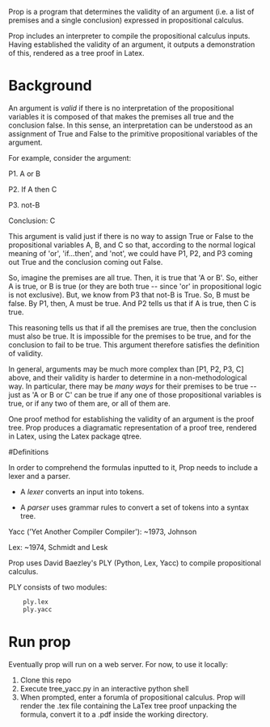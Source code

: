 Prop is a program that determines the validity of an argument (i.e. a list of premises and a single conclusion) expressed in propositional calculus.

Prop includes an interpreter to compile the propositional calculus inputs. Having established the validity of an argument, it outputs a demonstration of this, rendered as a tree proof in Latex.


# Background

An argument is *valid* if there is no interpretation of the propositional variables it is composed of that makes the premises all true and the conclusion false. In this sense, an interpretation can be understood as an assignment of True and False to the primitive propositional variables of the argument.


For example, consider the argument:

P1. A or B

P2. If A then C

P3. not-B


Conclusion: C


This argument is valid just if there is no way to assign True or False to the propositional variables A, B, and C so that, according to the normal logical meaning of 'or', 'if...then', and 'not', we could have P1, P2, and P3 coming out True and the conclusion coming out False.

So, imagine the premises are all true. Then, it is true that 'A or B'. So, either A is true, or B is true (or they are both true -- since 'or' in propositional logic is not exclusive). But, we know from P3 that not-B is True. So, B must be false. By P1, then, A must be true. And P2 tells us that if A is true, then C is true.

This reasoning tells us that if all the premises are true, then the conclusion must also be true. It is impossible for the premises to be true, and for the conclusion to fail to be true. This argument therefore satisfies the definition of validity.
 
In general, arguments may be much more complex than [P1, P2, P3, C] above, and their validity is harder to determine in a non-methodological way. In particular, there may be _many ways_ for their premises to be true -- just as 'A or B or C' can be true if any one of those propositional variables is true, or if any two of them are, or all of them are.

One proof method for establishing the validity of an argument is the proof tree. Prop produces a diagramatic representation of a proof tree, rendered in Latex, using the Latex package qtree.


#Definitions

In order to comprehend the formulas inputted to it, Prop needs to include a lexer and a parser. 

* A *lexer* converts an input into tokens.

* A *parser* uses grammar rules to convert a set of tokens into a syntax tree. 

Yacc ('Yet Another Compiler Compiler'): ~1973, Johnson

Lex: ~1974, Schmidt and Lesk

Prop uses David Baezley's PLY (Python, Lex, Yacc) to compile propositional calculus.

PLY consists of two modules:

```python
	ply.lex
	ply.yacc
```

# Run prop
Eventually prop will run on a web server. For now, to use it locally:

1. Clone this repo
2. Execute tree_yacc.py in an interactive python shell
3. When prompted, enter a forumla of propositional calculus. Prop will render the .tex file containing the LaTex tree proof unpacking the formula, convert it to a .pdf inside the working directory. 
